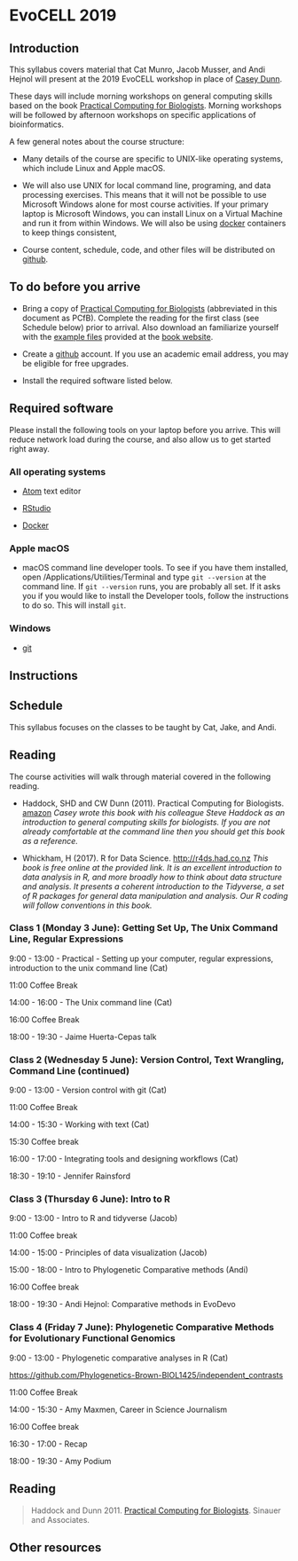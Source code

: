 # EvoCELL 2019

## Introduction

This syllabus covers material that Cat Munro, Jacob Musser, and Andi Hejnol will present at the 2019 EvoCELL workshop in place of [Casey Dunn](http://dunnlab.org).

These days will include morning workshops on general computing skills based on the book [Practical Computing for Biologists](http://www.sinauer.com/practical-computing-for-biologists.html). Morning workshops will be followed by afternoon workshops on specific applications of bioinformatics.

A few general notes about the course structure:

- Many details of the course are specific to UNIX-like operating systems, which include Linux and Apple macOS.

- We will also use UNIX for local command line, programing, and data processing exercises. This means that it will not be possible to use Microsoft Windows alone for most course activities. If your primary laptop is Microsoft Windows, you can install Linux on a Virtual Machine and run it from within Windows. We will also be using [docker](https://www.docker.com/) containers to keep things consistent,

- Course content, schedule, code, and other files will be distributed on [github](https://github.com).


## To do before you arrive


- Bring a copy of [Practical Computing for Biologists](http://www.sinauer.com/practical-computing-for-biologists.html) (abbreviated in this document as PCfB). Complete the reading for the first class (see Schedule below) prior to arrival. Also download an familiarize yourself with the [example files](http://practicalcomputing.org) provided at the [book website](http://practicalcomputing.org).


- Create a [github](https://github.com) account. If you use an academic email address, you may be eligible for free upgrades.

- Install the required software listed below.


## Required software

Please install the following tools on your laptop before you arrive. This will reduce network load during the course, and also allow us to get started right away.

### All operating systems

- [Atom](https://atom.io) text editor

- [RStudio](https://www.rstudio.com/products/rstudio/download/#download)

- [Docker](https://www.docker.com/get-started)

### Apple macOS

- macOS command line developer tools. To see if you have them installed, open /Applications/Utilities/Terminal and type `git --version` at the command line. If `git --version` runs, you are probably all set. If it asks you if you would like to install the Developer tools, follow the instructions to do so. This will install `git`.

### Windows

- [git](https://git-scm.com)


## Instructions

## Schedule

This syllabus focuses on the classes to be taught by Cat, Jake, and Andi.

## Reading

The course activities will walk through material covered in the following reading.

- Haddock, SHD and CW Dunn (2011). Practical Computing for Biologists. [amazon](http://www.amazon.com/Practical-Computing-Biologists-Steven-Haddock/dp/0878933913/ref=sr_1_1) *Casey wrote this book with his colleague Steve Haddock as an introduction to general computing skills for biologists. If you are not already comfortable at the command line then you should get this book as a reference.*

- Whickham, H (2017). R for Data Science. http://r4ds.had.co.nz *This book is free online at the provided link. It is an excellent introduction to data analysis in R, and more broadly how to think about data structure and analysis. It presents a coherent introduction to the Tidyverse, a set of R packages for general data manipulation and analysis. Our R coding will follow conventions in this book.*


### Class 1 (Monday 3 June): Getting Set Up, The Unix Command Line, Regular Expressions

9:00 - 13:00 -  Practical - Setting up your computer, regular expressions, introduction to the unix command line (Cat)

11:00 Coffee Break

14:00 - 16:00 - The Unix command line (Cat)

16:00 Coffee Break

18:00 - 19:30 - Jaime Huerta-Cepas talk


### Class 2 (Wednesday 5 June): Version Control, Text Wrangling, Command Line (continued)

9:00 - 13:00 - Version control with git (Cat)

11:00 Coffee Break

14:00 - 15:30 - Working with text (Cat)

15:30 Coffee break

16:00 - 17:00 - Integrating tools and designing workflows (Cat)

18:30 - 19:10 - Jennifer Rainsford

### Class 3 (Thursday 6 June): Intro to R

9:00 - 13:00 - Intro to R and tidyverse (Jacob)

11:00 Coffee break

14:00 - 15:00 - Principles of data visualization (Jacob)

15:00 - 18:00 - Intro to Phylogenetic Comparative methods (Andi)

16:00 Coffee break

18:00 - 19:30 - Andi Hejnol: Comparative methods in EvoDevo

### Class 4 (Friday 7 June): Phylogenetic Comparative Methods for Evolutionary Functional Genomics


9:00 - 13:00 - Phylogenetic comparative analyses in R (Cat)

https://github.com/Phylogenetics-Brown-BIOL1425/independent_contrasts

11:00 Coffee Break

14:00 - 15:30 - Amy Maxmen, Career in Science Journalism

16:00  Coffee break

16:30 - 17:00 - Recap

18:00 - 19:30 - Amy Podium 


## Reading

> Haddock and Dunn 2011. [Practical Computing for Biologists](http://www.sinauer.com/practical-computing-for-biologists.html). Sinauer and Associates.

## Other resources
